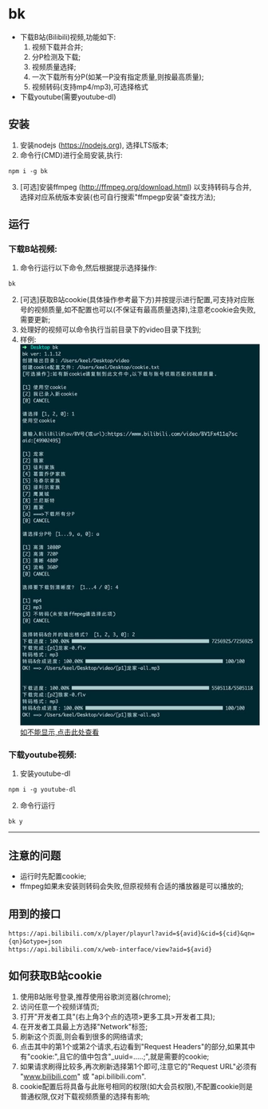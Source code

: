 # bk
* 下载B站(Bilibili)视频,功能如下:
  1. 视频下载并合并;
  2. 分P检测及下载;
  3. 视频质量选择;
  4. 一次下载所有分P(如某一P没有指定质量,则按最高质量);
  5. 视频转码(支持mp4/mp3),可选择格式
* 下载youtube(需要youtube-dl)

## 安装
1. 安装nodejs (https://nodejs.org), 选择LTS版本;
2. 命令行(CMD)进行全局安装,执行:
  ```
  npm i -g bk
  ```
3. [可选]安装ffmpeg (http://ffmpeg.org/download.html) 以支持转码与合并, 选择对应系统版本安装(也可自行搜索"ffmpegp安装"查找方法);

## 运行
### 下载B站视频:
1. 命令行运行以下命令,然后根据提示选择操作:
  ```
  bk
  ```
2. [可选]获取B站cookie(具体操作参考最下方)并按提示进行配置,可支持对应账号的视频质量,如不配置也可以(不保证有最高质量选择),注意老cookie会失败,需要更新;
3. 处理好的视频可以命令执行当前目录下的video目录下找到;
4. 样例:
![样例图](./bk.jpg) [如不能显示,点击此处查看](https://ccac.top/imgs/bk.jpg)

### 下载youtube视频:
1. 安装youtube-dl
  ```
  npm i -g youtube-dl
  ```
2. 命令行运行
  ```
  bk y
  ```

-----
## 注意的问题
* 运行时先配置cookie;
* ffmpeg如果未安装则转码会失败,但原视频有合适的播放器是可以播放的;

## 用到的接口
```
https://api.bilibili.com/x/player/playurl?avid=${avid}&cid=${cid}&qn={qn}&otype=json
https://api.bilibili.com/x/web-interface/view?aid=${avid}
```

## 如何获取B站cookie
1. 使用B站账号登录,推荐使用谷歌浏览器(chrome);
2. 访问任意一个视频详情页;
3. 打开"开发者工具"(右上角3个点的选项>更多工具>开发者工具);
4. 在开发者工具最上方选择"Network"标签;
5. 刷新这个页面,则会看到很多的网络请求;
6. 点击其中的第1个或第2个请求,右边看到"Request Headers"的部分,如果其中有"cookie:",且它的值中包含"_uuid=.....;",就是需要的cookie;
7. 如果请求刷得比较多,再次刷新选择第1个即可,注意它的"Request URL"必须有  "www.bilibili.com" 或 "api.bilibili.com".
8. cookie配置后将具备与此账号相同的权限(如大会员权限),不配置cookie则是普通权限,仅对下载视频质量的选择有影响;
